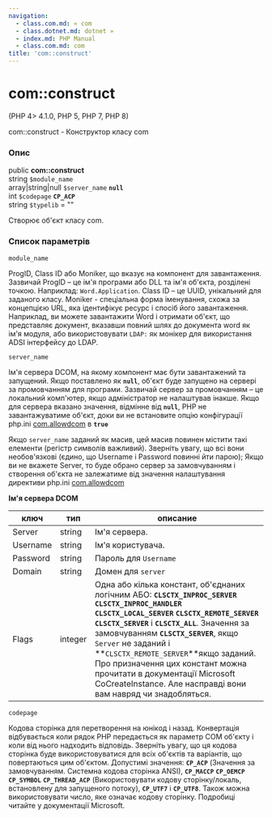 ```yaml
---
navigation:
  - class.com.md: « com
  - class.dotnet.md: dotnet »
  - index.md: PHP Manual
  - class.com.md: com
title: 'com::construct'
---
```

# com::construct

(PHP 4> 4.1.0, PHP 5, PHP 7, PHP 8)

com::construct - Конструктор класу com

### Опис

public **com::construct**  
string `$module_name`  
array|string|null `$server_name` **`null`**  
int `$codepage` **`CP_ACP`**  
string `$typelib` = ""

Створює об'єкт класу com.

### Список параметрів

`module_name`

ProgID, Class ID або Moniker, що вказує на компонент для завантаження. Зазвичай ProgID – це ім'я програми або DLL та ім'я об'єкта, розділені точкою. Наприклад: `Word.Application`. Class ID – це UUID, унікальний для заданого класу. Moniker - спеціальна форма іменування, схожа за концепцією URL, яка ідентифікує ресурс і спосіб його завантаження. Наприклад, ви можете завантажити Word і отримати об'єкт, що представляє документ, вказавши повний шлях до документа word як ім'я модуля, або використовувати `LDAP:` як монікер для використання ADSI інтерфейсу до LDAP.

`server_name`

Ім'я сервера DCOM, на якому компонент має бути завантажений та запущений. Якщо поставлено як **`null`**, об'єкт буде запущено на сервері за промовчанням для програми. Зазвичай сервер за промовчанням – це локальний комп'ютер, якщо адміністратор не налаштував інакше. Якщо для сервера вказано значення, відмінне від **`null`**, PHP не завантажуватиме об'єкт, доки ви не встановите опцію конфігурації php.ini [com.allowdcom](com.configuration.md#ini.com.allow-dcom) в **`true`**

Якщо `server_name` заданий як масив, цей масив повинен містити такі елементи (регістр символів важливий). Зверніть увагу, що всі вони необов'язкові (єдино, що Username і Password повинні йти парою); Якщо ви не вкажете Server, то буде обрано сервер за замовчуванням і створення об'єкта не залежатиме від значення налаштування директиви php.ini [com.allowdcom](com.configuration.md#ini.com.allow-dcom)

**Ім'я сервера DCOM**

| ключ | тип | описание |
| --- | --- | --- |
| Server | string | Ім'я сервера. |
| Username | string | Ім'я користувача. |
| Password | string | Пароль для `Username` |
| Domain | string | Домен для `server` |
| Flags | integer | Одна або кілька констант, об'єднаних логічним АБО: **`CLSCTX_INPROC_SERVER`** **`CLSCTX_INPROC_HANDLER`** **`CLSCTX_LOCAL_SERVER`** **`CLSCTX_REMOTE_SERVER`** **`CLSCTX_SERVER`** і **`CLSCTX_ALL`**. Значення за замовчуванням **`CLSCTX_SERVER`**, якщо `Server` не заданий і \*\*`CLSCTX_REMOTE_SERVER`\*\*якщо заданий. Про призначення цих констант можна прочитати в документації Microsoft CoCreateInstance. Але насправді вони вам навряд чи знадобляться. |

`codepage`

Кодова сторінка для перетворення на юнікод і назад. Конвертація відбувається коли рядок PHP передається як параметр COM об'єкту і коли від нього надходить відповідь. Зверніть увагу, що ця кодова сторінка буде використовуватися для всіх об'єктів та варіантів, що повертаються цим об'єктом. Допустимі значення: **`CP_ACP`** (Значення за замовчуванням. Системна кодова сторінка ANSI), **`CP_MACCP`** **`CP_OEMCP`** **`CP_SYMBOL`** **`CP_THREAD_ACP`** (Використовувати кодову сторінку/локаль, встановлену для запущеного потоку), **`CP_UTF7`** і **`CP_UTF8`**. Також можна використовувати число, яке означає кодову сторінку. Подробиці читайте у документації Microsoft.
